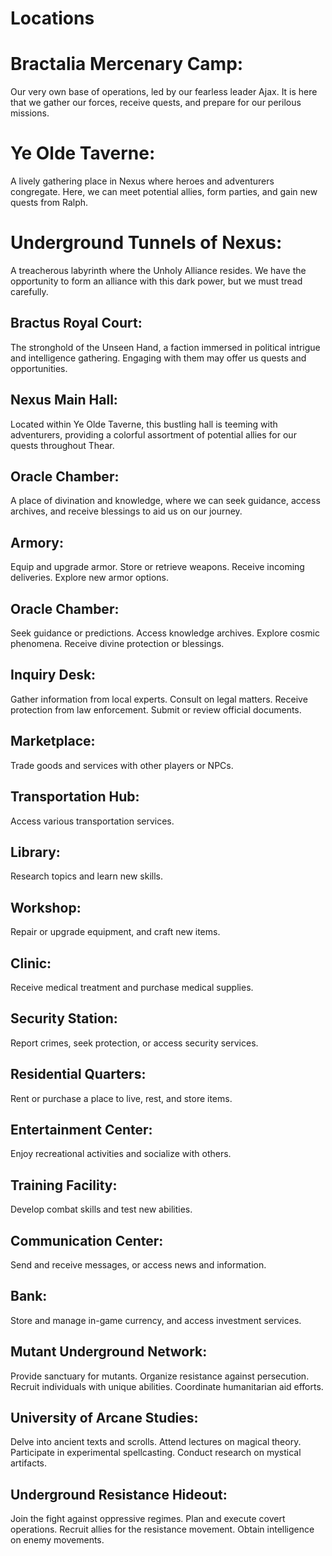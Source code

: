 # Locations

# Bractalia Mercenary Camp:

Our very own base of operations, led by our fearless leader Ajax. It is here that we gather our forces, receive quests, and prepare for our perilous missions.

# Ye Olde Taverne:

A lively gathering place in Nexus where heroes and adventurers congregate. Here, we can meet potential allies, form parties, and gain new quests from Ralph.

# Underground Tunnels of Nexus:

A treacherous labyrinth where the Unholy Alliance resides. We have the opportunity to form an alliance with this dark power, but we must tread carefully.

## Bractus Royal Court:

The stronghold of the Unseen Hand, a faction immersed in political intrigue and intelligence gathering. Engaging with them may offer us quests and opportunities.

## Nexus Main Hall:

Located within Ye Olde Taverne, this bustling hall is teeming with adventurers, providing a colorful assortment of potential allies for our quests throughout Thear.

## Oracle Chamber:

A place of divination and knowledge, where we can seek guidance, access archives, and receive blessings to aid us on our journey.

## Armory:

Equip and upgrade armor.
Store or retrieve weapons.
Receive incoming deliveries.
Explore new armor options.

## Oracle Chamber:

Seek guidance or predictions.
Access knowledge archives.
Explore cosmic phenomena.
Receive divine protection or blessings.

## Inquiry Desk:

Gather information from local experts.
Consult on legal matters.
Receive protection from law enforcement.
Submit or review official documents.

## Marketplace:

Trade goods and services with other players or NPCs.

## Transportation Hub:

Access various transportation services.

## Library:

Research topics and learn new skills.

## Workshop:

Repair or upgrade equipment, and craft new items.

## Clinic:

Receive medical treatment and purchase medical supplies.

## Security Station:

Report crimes, seek protection, or access security services.

## Residential Quarters:

Rent or purchase a place to live, rest, and store items.

## Entertainment Center:

Enjoy recreational activities and socialize with others.

## Training Facility:

Develop combat skills and test new abilities.

## Communication Center:

Send and receive messages, or access news and information.

## Bank:

Store and manage in-game currency, and access investment services.

## Mutant Underground Network:

Provide sanctuary for mutants.
Organize resistance against persecution.
Recruit individuals with unique abilities.
Coordinate humanitarian aid efforts.

## University of Arcane Studies:

Delve into ancient texts and scrolls.
Attend lectures on magical theory.
Participate in experimental spellcasting.
Conduct research on mystical artifacts.

## Underground Resistance Hideout:

Join the fight against oppressive regimes.
Plan and execute covert operations.
Recruit allies for the resistance movement.
Obtain intelligence on enemy movements.
